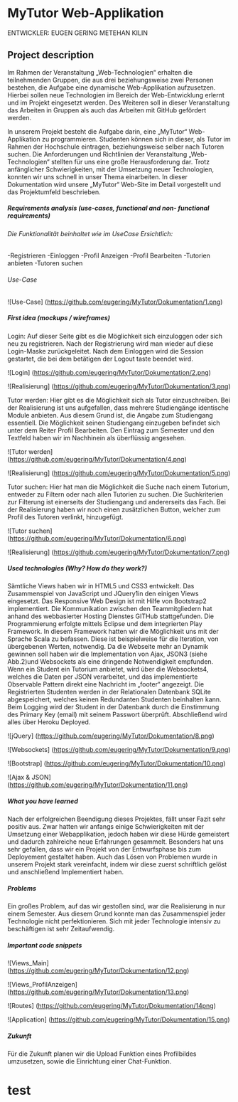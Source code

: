 MyTutor Web-Applikation
=======
ENTWICKLER:         EUGEN GERING 
                    METEHAN KILIN

Project description
----------------------------------------------------------------------------------------------
Im Rahmen der Veranstaltung „Web-Technologien“ erhalten die teilnehmenden Gruppen, die aus drei 
beziehungsweise zwei Personen bestehen, die Aufgabe eine dynamische Web-Applikation aufzusetzen. 
Hierbei sollen neue Technologien im Bereich der Web-Entwicklung erlernt und im Projekt eingesetzt 
werden. Des Weiteren soll in dieser Veranstaltung das Arbeiten in Gruppen als auch das Arbeiten mit 
GitHub gefördert werden.

In unserem Projekt besteht die Aufgabe darin, eine „MyTutor“ Web-Applikation zu programmieren. 
Studenten können sich in dieser, als Tutor im Rahmen der Hochschule eintragen, beziehungsweise selber
nach Tutoren suchen. Die Anforderungen und Richtlinien der Veranstaltung „Web-Technologien“ stellten 
für uns eine große Herausforderung dar. Trotz anfänglicher Schwierigkeiten, mit der Umsetzung neuer 
Technologien, konnten wir uns schnell in unser Thema einarbeiten. In dieser Dokumentation wird unsere 
„MyTutor“ Web-Site im Detail vorgestellt und das Projektumfeld beschrieben.

##### Requirements analysis (use-cases, functional and non- functional requirements)
###### Die Funktionalität beinhaltet wie im UseCase Ersichtlich: 
-Registrieren
-Einloggen
-Profil Anzeigen
-Profil Bearbeiten 
-Tutorien anbieten 
-Tutoren suchen

###### Use-Case
![Use-Case]
(https://github.com/eugering/MyTutor/Dokumentation/1.png)


##### First idea (mockups / wireframes)
Login:
Auf dieser Seite gibt es die Möglichkeit sich einzuloggen oder sich neu zu registrieren. Nach der 
Registrierung wird man wieder auf diese Login-Maske zurückgeleitet.
Nach dem Einloggen wird die Session gestartet, die bei dem betätigen der Logout taste beendet wird.

![Login]
(https://github.com/eugering/MyTutor/Dokumentation/2.png)

![Realisierung]
(https://github.com/eugering/MyTutor/Dokumentation/3.png)

Tutor werden:
Hier gibt es die Möglichkeit sich als Tutor einzuschreiben. Bei der Realisierung ist uns aufgefallen, 
dass mehrere Studiengänge identische Module anbieten. Aus diesem Grund ist, die Angabe zum Studiengang
essentiell. Die Möglichkeit seinen Studiengang einzugeben befindet sich unter dem Reiter Profil 
Bearbeiten. Den Eintrag zum Semester und den Textfeld haben wir im Nachhinein als überflüssig
angesehen.

![Tutor werden]
(https://github.com/eugering/MyTutor/Dokumentation/4.png)

![Realisierung]
(https://github.com/eugering/MyTutor/Dokumentation/5.png)

Tutor suchen:
Hier hat man die Möglichkeit die Suche nach einem Tutorium, entweder zu Filtern oder nach allen 
Tutorien zu suchen. Die Suchkriterien zur Filterung ist einerseits der Studiengang und andererseits
das Fach. Bei der Realisierung haben wir noch einen zusätzlichen Button, welcher zum Profil des 
Tutoren verlinkt, hinzugefügt.

![Tutor suchen]
(https://github.com/eugering/MyTutor/Dokumentation/6.png)

![Realisierung]
(https://github.com/eugering/MyTutor/Dokumentation/7.png)



##### Used technologies (Why? How do they work?)

Sämtliche Views haben wir in HTML5 und CSS3 entwickelt. Das Zusammenspiel von JavaScript und JQuery1in 
den einigen Views eingesetzt. Das Responsive Web Design ist mit Hilfe von Bootstrap2 implementiert. 
Die Kommunikation zwischen den Teammitgliedern hat anhand des webbasierter Hosting Dienstes GITHub 
stattgefunden. Die Programmierung erfolgte mittels Eclipse und dem integrierten Play Framework. In 
diesem Framework hatten wir die Möglichkeit uns mit der Sprache Scala zu befassen. Diese ist 
beispielweise für die Iteration, von übergebenen Werten, notwendig. Da die Webseite mehr an Dynamik 
gewinnen soll haben wir die Implementation von Ajax, JSON3 (siehe Abb.2)und Websockets als eine 
dringende Notwendigkeit empfunden. Wenn ein Student ein Tutorium anbietet, wird über die Websockets4, 
welches die Daten per JSON verarbeitet, und das implementierte Observable Pattern direkt eine 
Nachricht im „footer“ angezeigt. Die Registrierten Studenten werden in der Relationalen Datenbank 
SQLite
abgespeichert, welches keinen Redundanten Studenten beinhalten kann. Beim Logging wird der Student in 
der Datenbank durch die Einstimmung des Primary Key (email) mit seinem Passwort überprüft. 
Abschließend wird alles über Heroku Deployed.

![jQuery]
(https://github.com/eugering/MyTutor/Dokumentation/8.png)

![Websockets]
(https://github.com/eugering/MyTutor/Dokumentation/9.png)

![Bootstrap]
(https://github.com/eugering/MyTutor/Dokumentation/10.png)

![Ajax & JSON]
(https://github.com/eugering/MyTutor/Dokumentation/11.png)


##### What you have learned


Nach der erfolgreichen Beendigung dieses Projektes, fällt unser Fazit sehr positiv aus. Zwar hatten 
wir anfangs einige Schwierigkeiten mit der Umsetzung einer Webapplikation, jedoch haben wir diese 
Hürde gemeistert und dadurch zahlreiche neue Erfahrungen gesammelt. Besonders hat uns sehr gefallen, 
dass wir ein Projekt von der Entwurfsphase bis zum Deployement gestaltet haben. Auch das Lösen von 
Problemen wurde in unserem Projekt stark vereinfacht, indem wir diese zuerst schriftlich gelöst und 
anschließend Implementiert haben.



##### Problems

Ein großes Problem, auf das wir gestoßen sind, war die Realisierung in nur einem
Semester. Aus diesem Grund konnte man das Zusammenspiel jeder Technologie
nicht perfektionieren. Sich mit jeder Technologie intensiv zu beschäftigen ist sehr Zeitaufwendig.


##### Important code snippets

![Views_Main]
(https://github.com/eugering/MyTutor/Dokumentation/12.png)

![Views_ProfilAnzeigen]
(https://github.com/eugering/MyTutor/Dokumentation/13.png)

![Routes]
(https://github.com/eugering/MyTutor/Dokumentation/14png)

![Application]
(https://github.com/eugering/MyTutor/Dokumentation/15.png)

##### Zukunft

Für die Zukunft planen wir die Upload Funktion eines Profilbildes umzusetzen, sowie die Einrichtung 
einer Chat-Funktion.
# test
